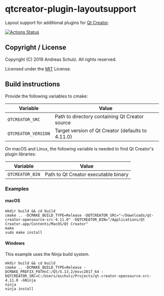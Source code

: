 # qtcreator-plugin-layoutsupport

Layout support for additional plugins for [Qt Creator](http://qt-project.org/wiki/Category:Tools::QtCreator).


[![Actions Status](https://github.com/Longhanks/qtcreator-plugin-layoutsupport/workflows/Continuous%20Integration/badge.svg)](https://github.com/Longhanks/qtcreator-plugin-layoutsupport/actions)

## Copyright / License

Copyright (C) 2019 Andreas Schulz. All rights reserved.

Licensed under the [MIT](https://github.com/Longhanks/qtcreator-plugin-layoutsupport/blob/master/LICENSE) License.

## Build instructions

Provide the following variables to cmake:

| Variable            | Value                                             |
| ------------------- | ------------------------------------------------- |
| `QTCREATOR_SRC`     | Path to directory containing Qt Creator source    |
| `QTCREATOR_VERSION` | Target version of Qt Creator (defaults to 4.11.0) |

On macOS and Linux, the following variable is needed to find Qt Creator's plugin libraries:

| Variable            | Value                                             |
| ------------------- | ------------------------------------------------- |
| `QTCREATOR_BIN`     | Path to Qt Creator executable binary              |

### Examples

#### macOS

```
mkdir build && cd build
cmake .. -DCMAKE_BUILD_TYPE=Release -DQTCREATOR_SRC="~/Downloads/qt-creator-opensource-src-4.11.0" -DQTCREATOR_BIN="/Applications/Qt Creator.app/Contents/MacOS/Qt Creator"
make
sudo make install
```

#### Windows

This example uses the Ninja build system.

```
mkdir build && cd build
cmake .. -DCMAKE_BUILD_TYPE=Release -DCMAKE_PREFIX_PATH=C:/Qt/5.13.2/msvc2017_64 -DQTCREATOR_SRC=C:/Users/aschulz/Projects/qt-creator-opensource-src-4.11.0 -GNinja
ninja
ninja install
```
